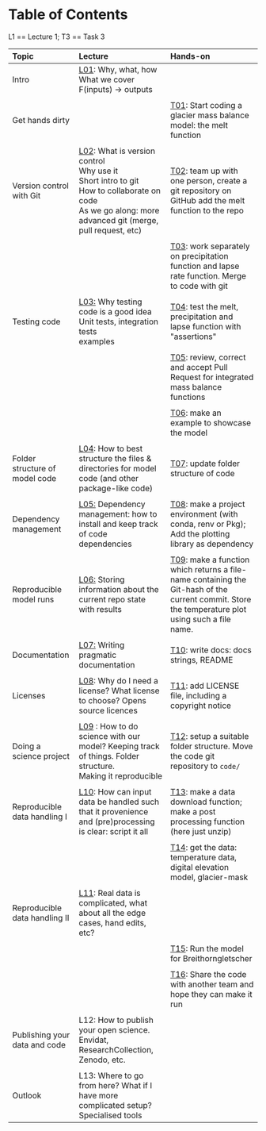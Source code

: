 # Table of Contents
L1 == Lecture 1; T3 == Task 3


| Topic                          | Lecture                                                                                                                                                                                           | Hands-on                                                                                                                                                               |
|:-------------------------------|:--------------------------------------------------------------------------------------------------------------------------------------------------------------------------------------------------|:-----------------------------------------------------------------------------------------------------------------------------------------------------------------------|
| Intro                          | [L01](./lectures/L01_intro_slides.md): Why, what, how<br>  What we cover<br>  F(inputs) -> outputs<br>                                                                                            |                                                                                                                                                                        |
|                                |                                                                                                                                                                                                   |                                                                                                                                                                        |
| Get hands dirty                |                                                                                                                                                                                                   | [T01](tasks/tasks.md#t01): Start coding a glacier mass balance model: the melt function                                                                                |
|                                |                                                                                                                                                                                                   |                                                                                                                                                                        |
| Version control with Git       | [L02](./lectures/L02_git_slides.md): What is version control<br> Why use it <br>Short intro to git <br>How to collaborate on code<br>As we go along: more advanced git (merge, pull request, etc) | [T02](tasks/tasks.md#t02): team up with one person, create a git repository on GitHub add the melt function to the repo                                                |
|                                |                                                                                                                                                                                                   |                                                                                                                                                                        |
|                                |                                                                                                                                                                                                   | [T03](tasks/tasks.md#t03): work separately on precipitation function and lapse rate function.  Merge to code with git                                                  |
|                                |                                                                                                                                                                                                   |                                                                                                                                                                        |
| Testing code                   | [L03:](lectures/L03_testing.md) Why testing code is a good idea<br>Unit tests, integration tests<br>examples                                                                                      | [T04](tasks/tasks.md#t04): test the melt, precipitation and lapse function with "assertions"                                                                           |
|                                |                                                                                                                                                                                                   |                                                                                                                                                                        |
|                                |                                                                                                                                                                                                   | [T05](tasks/tasks.md#t05): review, correct and accept Pull Request for integrated mass balance functions                                                               |
|                                |                                                                                                                                                                                                   |                                                                                                                                                                        |
|                                |                                                                                                                                                                                                   | [T06](tasks/tasks.md#t06): make an example to showcase the model                                                                                                       |
|                                |                                                                                                                                                                                                   |                                                                                                                                                                        |
| Folder structure of model code | [L04](lectures/L04_code_folders.md): How to best structure the files & directories for model code (and other package-like code)                                                                   | [T07](tasks/tasks.md#t07): update folder structure of code                                                                                                             |
|                                |                                                                                                                                                                                                   |                                                                                                                                                                        |
| Dependency management          | [L05:](lectures/L05_dependencies.md) Dependency management: how to install and keep track of code dependencies                                                                                    | [T08](tasks/tasks.md#t09): make a project environment (with conda, renv or Pkg); Add the plotting library as dependency                                                |
|                                |                                                                                                                                                                                                   |                                                                                                                                                                        |
| Reproducible model runs        | [L06:](lectures/L06_repo_model_runs.md) Storing information about the current repo state with results                                                                                             | [T09](tasks/tasks.md#t08): make a function which returns a file-name containing the Git-hash of the current commit. Store the temperature plot using such a file name. |
|                                |                                                                                                                                                                                                   |                                                                                                                                                                        |
| Documentation                  | [L07:](lectures/L07_documentation.md) Writing pragmatic documentation                                                                                                                             | [T10](tasks/tasks.md#t10): write docs: docs strings, README                                                                                                            |
|                                |                                                                                                                                                                                                   |                                                                                                                                                                        |
| Licenses                       | [L08](lectures/L08_licenses.md): Why do I need a license?  What license to choose?  Opens source licences                                                                                         | [T11](tasks/tasks.md#t11): add LICENSE file, including a copyright notice                                                                                              |
|                                |                                                                                                                                                                                                   |                                                                                                                                                                        |
| Doing a science project        | [L09](lectures/L09_project-folder-structure.md)  : How to do science with our model? Keeping track of things.  Folder structure.<br>  Making it reproducible                                                                                    | [T12](tasks/tasks.md#t12): setup a suitable folder structure.  Move the code git repository to `code/`                                                                 |
|                                |                                                                                                                                                                                                   |                                                                                                                                                                        |
| Reproducible data handling I   | [L10](lectures/L10_one-to-rule-them-all.md): How can input data be handled such that it provenience and (pre)processing is clear: script it all                                                                                           | [T13](tasks/tasks.md#t13): make a data download function; make a post processing function (here just unzip)                                                            |
|                                |                                                                                                                                                                                                   |                                                                                                                                                                        |
|                                |                                                                                                                                                                                                   | [T14](tasks/tasks.md#t14): get the data: temperature data, digital elevation model, glacier-mask                                                                       |
|                                |                                                                                                                                                                                                   |                                                                                                                                                                        |
| Reproducible data handling II  | [L11](lectures/L11_a-lot-of-what-have-yous.md): Real data is complicated, what about all the edge cases, hand edits, etc?                                                                                                                    |                                                                                                                                                                        |
|                                |                                                                                                                                                                                                   |                                                                                                                                                                        |
|                                |                                                                                                                                                                                                   | [T15](tasks/tasks.md#t15): Run the model for Breithorngletscher                                                                                                        |
|                                |                                                                                                                                                                                                   |                                                                                                                                                                        |
|                                |                                                                                                                                                                                                   | [T16](tasks/tasks.md#t16): Share the code with another team and hope they can make it run                                                                              |
|                                |                                                                                                                                                                                                   |                                                                                                                                                                        |
| Publishing your data and code  | L12: How to publish your open science.  Envidat, ResearchCollection, Zenodo, etc.                                                                                                                 |                                                                                                                                                                        |
|                                |                                                                                                                                                                                                   |                                                                                                                                                                        |
| Outlook                        | L13: Where to go from here?  What if I have more complicated setup? Specialised tools                                                                                                             |                                                                                                                                                                        |
